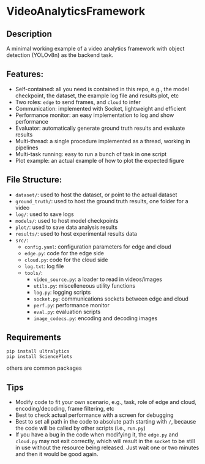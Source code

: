 # VideoAnalyticsFramework


## Description

A minimal working example of a video analytics framework with object detection (YOLOv8n) as the backend task.


## Features:
- Self-contained: all you need is contained in this repo, e.g., the model checkpoint, the dataset, the example log file and results plot, etc
- Two roles: `edge` to send frames, and `cloud` to infer
- Communication: implemented with Socket, lightweight and efficient
- Performance monitor: an easy implementation to log and show performance
- Evaluator: automatically generate ground truth results and evaluate results
- Multi-thread: a single procedure implemented as a thread, working in pipelines
- Multi-task running: easy to run a bunch of task in one script
- Plot example: an actual example of how to plot the expected figure 


## File Structure:
- `dataset/`: used to host the dataset, or point to the actual dataset
- `ground_truth/`: used to host the ground truth results, one folder for a video
- `log/`: used to save logs
- `models/`: used to host model checkpoints
- `plot/`: used to save data analysis results
- `results/`: used to host experimental results data
- `src/`:
    - `config.yaml`: configuration parameters for edge and cloud
    - `edge.py`: code for the edge side
    - `cloud.py`: code for the cloud side
    - `log.txt`: log file
    - `tools/`:
        - `video_source.py`: a loader to read in videos/images
        - `utils.py`: miscelleneous utility functions
        - `log.py`: logging scripts
        - `socket.py`: communications sockets between edge and cloud
        - `perf.py`: performance monitor
        - `eval.py`: evaluation scripts
        - `image_codecs.py`: encoding and decoding images


## Requirements
```
pip install ultralytics
pip install SciencePlots
```
others are common packages


## Tips
- Modify code to fit your own scenario, e.g., task, role of edge and cloud, encoding/decoding, frame filtering, etc
- Best to check actual performance with a screen for debugging
- Best to set all path in the code to absolute path starting with `/`, because the code will be called by other scripts (i.e., `run.py`)
- If you have a bug in the code when modifying it, the `edge.py` and `cloud.py` may not exit correctly, which will result in the `socket` to be still in use without the resource being released. Just wait one or two minutes and then it would be good again.
